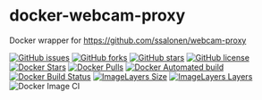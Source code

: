 # docker-webcam-proxy
Docker wrapper for https://github.com/ssalonen/webcam-proxy

[![GitHub issues](https://img.shields.io/github/issues/wimmme/docker-webcam-proxy.svg)](https://github.com/wimmme/docker-webcam-proxy/issues)
[![GitHub forks](https://img.shields.io/github/forks/wimmme/docker-webcam-proxy.svg)](https://github.com/wimmme/docker-webcam-proxy/network)
[![GitHub stars](https://img.shields.io/github/stars/wimmme/docker-webcam-proxy.svg)](https://github.com/wimmme/docker-webcam-proxy/stargazers)
[![GitHub license](https://img.shields.io/badge/license-MIT-blue.svg)](https://raw.githubusercontent.com/wimmme/docker-webcam-proxy/master/LICENSE)
[![Docker Stars](https://img.shields.io/docker/stars/wimmme/docker-webcam-proxy.svg)](https://hub.docker.com/r/wimmme/docker-webcam-proxy)
[![Docker Pulls](https://img.shields.io/docker/pulls/wimmme/docker-webcam-proxy.svg)](https://hub.docker.com/r/wimmme/docker-webcam-proxy)
[![Docker Automated build](https://img.shields.io/docker/automated/wimmme/docker-webcam-proxy.svg)](https://hub.docker.com/r/wimmme/docker-webcam-proxy)
[![Docker Build Status](https://img.shields.io/docker/build/wimmme/docker-webcam-proxy.svg)](https://hub.docker.com/r/wimmme/docker-webcam-proxy)
[![ImageLayers Size](https://img.shields.io/imagelayers/image-size/wimmme/docker-webcam-proxy/latest.svg)](https://hub.docker.com/r/wimmme/docker-webcam-proxy)
[![ImageLayers Layers](https://img.shields.io/imagelayers/layers/wimmme/docker-webcam-proxy/latest.svg)](https://hub.docker.com/r/wimmme/docker-webcam-proxy)
![Docker Image CI](https://github.com/wimmme/docker-webcam-proxy/workflows/Docker%20Image%20CI/badge.svg?branch=master)
